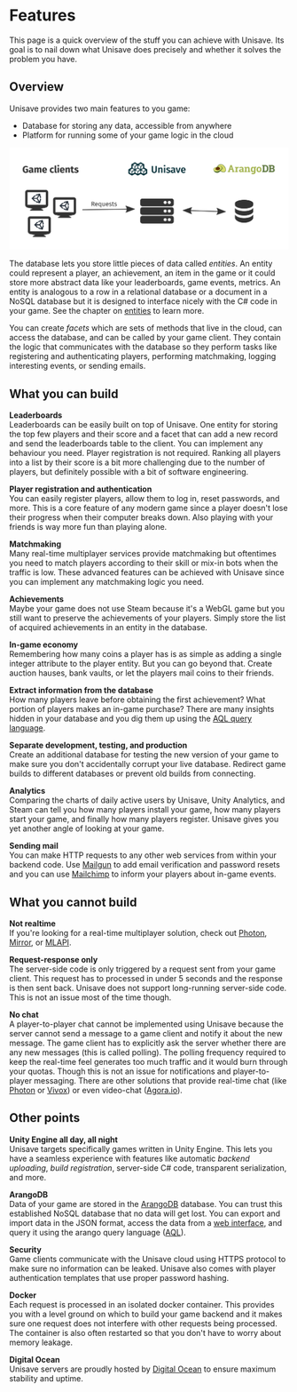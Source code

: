 # Features

This page is a quick overview of the stuff you can achieve with Unisave. Its goal is to nail down what Unisave does precisely and whether it solves the problem you have.


## Overview

Unisave provides two main features to you game:

- Database for storing any data, accessible from anywhere
- Platform for running some of your game logic in the cloud

<img src="img/features_overview.svg">

The database lets you store little pieces of data called *entities*. An entity could represent a player, an achievement, an item in the game or it could store more abstract data like your leaderboards, game events, metrics. An entity is analogous to a row in a relational database or a document in a NoSQL database but it is designed to interface nicely with the C# code in your game. See the chapter on [entities](entities) to learn more.

You can create *facets* which are sets of methods that live in the cloud, can access the database, and can be called by your game client. They contain the logic that communicates with the database so they perform tasks like registering and authenticating players, performing matchmaking, logging interesting events, or sending emails.


## What you can build

**Leaderboards**<br>
Leaderboards can be easily built on top of Unisave. One entity for storing the top few players and their score and a facet that can add a new record and send the leaderboards table to the client. You can implement any behaviour you need. Player registration is not required. Ranking all players into a list by their score is a bit more challenging due to the number of players, but definitely possible with a bit of software engineering.

**Player registration and authentication**<br>
You can easily register players, allow them to log in, reset passwords, and more. This is a core feature of any modern game since a player doesn't lose their progress when their computer breaks down. Also playing with your friends is way more fun than playing alone.

**Matchmaking**<br>
Many real-time multiplayer services provide matchmaking but oftentimes you need to match players according to their skill or mix-in bots when the traffic is low. These advanced features can be achieved with Unisave since you can implement any matchmaking logic you need.

**Achievements**<br>
Maybe your game does not use Steam because it's a WebGL game but you still want to preserve the achievements of your players. Simply store the list of acquired achievements in an entity in the database.

**In-game economy**<br>
Remembering how many coins a player has is as simple as adding a single integer attribute to the player entity. But you can go beyond that. Create auction hauses, bank vaults, or let the players mail coins to their friends.

**Extract information from the database**<br>
How many players leave before obtaining the first achievement? What portion of players makes an in-game purchase? There are many insights hidden in your database and you dig them up using the [AQL query language](https://www.arangodb.com/docs/stable/aql/).

**Separate development, testing, and production**<br>
Create an additional database for testing the new version of your game to make sure you don't accidentally corrupt your live database. Redirect game builds to different databases or prevent old builds from connecting.

**Analytics**<br>
Comparing the charts of daily active users by Unisave, Unity Analytics, and Steam can tell you how many players install your game, how many players start your game, and finally how many players register. Unisave gives you yet another angle of looking at your game.

**Sending mail**<br>
You can make HTTP requests to any other web services from within your backend code. Use [Mailgun](https://www.mailgun.com/) to add email verification and password resets and you can use [Mailchimp](https://mailchimp.com/) to inform your players about in-game events.


## What you cannot build

**Not realtime**<br>
If you're looking for a real-time multiplayer solution, check out [Photon](https://www.photonengine.com/), [Mirror](https://mirror-networking.com/), or [MLAPI](https://mlapi.network/).

**Request-response only**<br>
The server-side code is only triggered by a request sent from your game client. This request has to processed in under 5 seconds and the response is then sent back. Unisave does not support long-running server-side code. This is not an issue most of the time though.

**No chat**<br>
A player-to-player chat cannot be implemented using Unisave because the server cannot send a message to a game client and notify it about the new message. The game client has to explicitly ask the server whether there are any new messages (this is called polling). The polling frequency required to keep the real-time feel generates too much traffic and it would burn through your quotas. Though this is not an issue for notifications and player-to-player messaging. There are other solutions that provide real-time chat (like [Photon](https://www.photonengine.com/chat) or [Vivox](https://www.vivox.com/)) or even video-chat ([Agora.io](https://www.agora.io/)).


## Other points

**Unity Engine all day, all night**<br>
Unisave targets specifically games written in Unity Engine. This lets you have a seamless experience with features like automatic *backend uploading*, *build registration*, server-side C# code, transparent serialization, and more.

**ArangoDB**<br>
Data of your game are stored in the [ArangoDB](https://www.arangodb.com/) database. You can trust this established NoSQL database that no data will get lost. You can export and import data in the JSON format, access the data from a [web interface](https://www.arangodb.com/docs/stable/getting-started-web-interface.html), and query it using the arango query language ([AQL](https://www.arangodb.com/docs/stable/aql/)).

**Security**<br>
Game clients communicate with the Unisave cloud using HTTPS protocol to make sure no information can be leaked. Unisave also comes with player authentication templates that use proper password hashing.

**Docker**<br>
Each request is processed in an isolated docker container. This provides you with a level ground on which to build your game backend and it makes sure one request does not interfere with other requests being processed. The container is also often restarted so that you don't have to worry about memory leakage.

**Digital Ocean**<br>
Unisave servers are proudly hosted by [Digital Ocean](https://www.digitalocean.com/) to ensure maximum stability and uptime.

